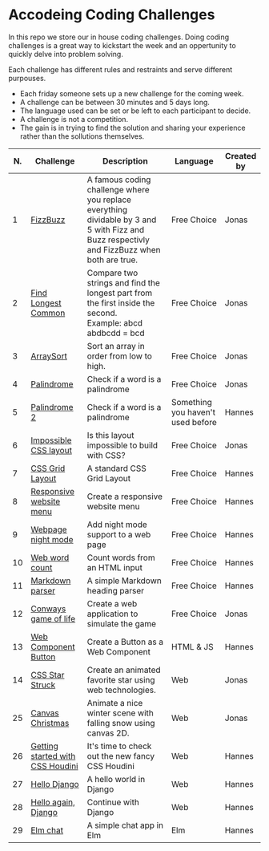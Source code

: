 # Accodeing Coding Challenges

In this repo we store our in house coding challenges. Doing coding challenges is a great way to kickstart the week and an oppertunity to quickly delve into problem solving.

Each challenge has different rules and restraints and serve different purpouses.

- Each friday someone sets up a new challenge for the coming week.
- A challenge can be between 30 minutes and 5 days long.
- The language used can be set or be left to each participant to decide.
- A challenge is not a competition.
- The gain is in trying to find the solution and sharing your experience rather than the sollutions themselves.

| N.  | Challenge | Description | Language | Created by |
| --- | --------- | ----------- | -------- | ---------- |
| 1   | [FizzBuzz](/code-challenges/01%20-%20FizzBuzz) | A famous coding challenge where you replace everything dividable by 3 and 5 with Fizz and Buzz respectivly and FizzBuzz when both are true. | Free Choice | Jonas |
| 2   | [Find Longest Common](/code-challenges/02%20-%20Find%20Longest%20Common) | Compare two strings and find the longest part from the first inside the second.<br>Example: abcd abdbcdd = bcd | Free Choice | Jonas |
| 3   | [ArraySort](/code-challenges/03%20-%20ArraySort) | Sort an array in order from low to high. | Free Choice | Jonas |
| 4   | [Palindrome](/code-challenges/04%20-%20Palindrome) | Check if a word is a palindrome | Free Choice | Jonas |
| 5   | [Palindrome 2](/code-challenges/05%20-%20Palindrome%202) | Check if a word is a palindrome | Something you haven't used before | Hannes |
| 6   | [Impossible CSS layout](/code-challenges/06%20-%20CSS%20columns) | Is this layout impossible to build with CSS? | Free Choice | Jonas |
| 7   | [CSS Grid Layout](/code-challenges/07%20-%20CSS%20Layout) | A standard CSS Grid Layout | Free Choice | Hannes |
| 8   | [Responsive website menu](/code-challenges/08%20-%20Responsive%20HTML%20menu) | Create a responsive website menu | Free Choice | Hannes |
| 9   | [Webpage night mode](/code-challenges/09%20-%20Webpage%20night%20mode) | Add night mode support to a web page | Free Choice| Hannes |
| 10  | [Web word count](/code-challenges/10%20-%20Web%20word%20count) | Count words from an HTML input | Free Choice | Hannes |
| 11  | [Markdown parser](/code-challenges/11%20-%20Markdown%20parser) | A simple Markdown heading parser | Free Choice | Hannes |
| 12  | [Conways game of life](/code-challenges/12%20-%20Conways%20game%20of%20life) | Create a web application to simulate the game | Free Choice | Jonas |
| 13  | [Web Component Button](/code-challenges/13%20-%20Web%20Component%20button) | Create a Button as a Web Component | HTML & JS | Hannes |
| 14  | [CSS Star Struck](/code-challenges/14%20-%20CSS%20Star%20Struck) | Create an animated favorite star using web technologies. | Web | Jonas |
| 25  | [Canvas Christmas](/code-challenges/25%20-%20Canvas%20christmas) | Animate a nice winter scene with falling snow using canvas 2D. | Web | Jonas |
| 26  | [Getting started with CSS Houdini](/code-challenges/26%20-%20Getting%20started%20with%20CSS%20Houdini) | It's time to check out the new fancy CSS Houdini | Web | Hannes |
| 27  | [Hello Django](/code-challenges/27%20-%20Hello%20Django) | A hello world in Django | Web | Hannes |
| 28  | [Hello again, Django](/code-challenges/28%20-%20Hello%20again%2C%20Django) | Continue with Django | Web | Hannes |
| 29  | [Elm chat](/code-challenges/tree/master/29%20-%20Elm%20chat) | A simple chat app in Elm | Elm | Hannes |
